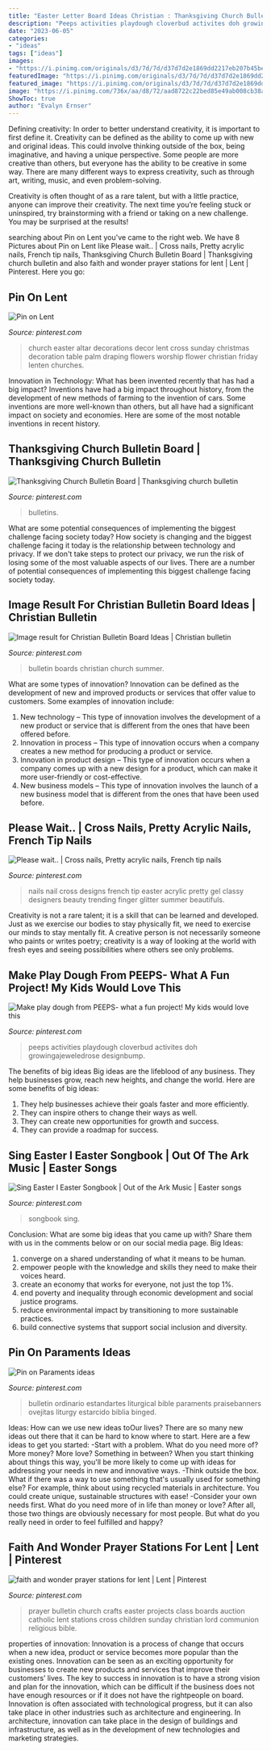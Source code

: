 ```yaml
---
title: "Easter Letter Board Ideas Christian : Thanksgiving Church Bulletin Board"
description: "Peeps activities playdough cloverbud activites doh growingajeweledrose designbump"
date: "2023-06-05"
categories:
- "ideas"
tags: ["ideas"]
images:
- "https://i.pinimg.com/originals/d3/7d/7d/d37d7d2e1869dd2217eb207b45be8ead.jpg"
featuredImage: "https://i.pinimg.com/originals/d3/7d/7d/d37d7d2e1869dd2217eb207b45be8ead.jpg"
featured_image: "https://i.pinimg.com/originals/d3/7d/7d/d37d7d2e1869dd2217eb207b45be8ead.jpg"
image: "https://i.pinimg.com/736x/aa/d8/72/aad8722c22bed85e49ab008cb38aeeda.jpg"
ShowToc: true
author: "Evalyn Ernser"
---
```



Defining creativity:
In order to better understand creativity, it is important to first define it. Creativity can be defined as the ability to come up with new and original ideas. This could involve thinking outside of the box, being imaginative, and having a unique perspective.
Some people are more creative than others, but everyone has the ability to be creative in some way. There are many different ways to express creativity, such as through art, writing, music, and even problem-solving.

Creativity is often thought of as a rare talent, but with a little practice, anyone can improve their creativity. The next time you’re feeling stuck or uninspired, try brainstorming with a friend or taking on a new challenge. You may be surprised at the results!

	

		
searching about Pin on Lent you've came to the right web. We have 8 Pictures about Pin on Lent like Please wait.. | Cross nails, Pretty acrylic nails, French tip nails, Thanksgiving Church Bulletin Board | Thanksgiving church bulletin and also faith and wonder prayer stations for lent | Lent | Pinterest. Here you go:
		
    
## Pin On Lent

<img loading=lazy src="https://i.pinimg.com/736x/3d/d7/54/3dd754684ee0d6024bd2fa5457ebd065--worship-ideas-church-altar-decorations-christian.jpg" onerror="this.onerror=null;this.src='https://tse2.mm.bing.net/th?id=OIP.Ln8A6dTKZLc_RkOU7MLSbAHaJ3&amp;pid=15.1';" alt="Pin on Lent">

_Source: pinterest.com_

>church easter altar decorations decor lent cross sunday christmas decoration table palm draping flowers worship flower christian friday lenten churches. 

	

Innovation in Technology: What has been invented recently that has had a big impact?
Inventions have had a big impact throughout history, from the development of new methods of farming to the invention of cars. Some inventions are more well-known than others, but all have had a significant impact on society and economies. Here are some of the most notable inventions in recent history.

    
## Thanksgiving Church Bulletin Board | Thanksgiving Church Bulletin

<img loading=lazy src="https://i.pinimg.com/736x/08/f8/21/08f821a51277081b1a25e7530a044074--church-bulletin-boards-church-bulletins.jpg" onerror="this.onerror=null;this.src='https://tse4.mm.bing.net/th?id=OIP.omUX8R88Oyv1YQ9R9HLz8wHaFj&amp;pid=15.1';" alt="Thanksgiving Church Bulletin Board | Thanksgiving church bulletin">

_Source: pinterest.com_

>bulletins. 

	

What are some potential consequences of implementing the biggest challenge facing society today?
How society is changing and the biggest challenge facing it today is the relationship between technology and privacy. If we don't take steps to protect our privacy, we run the risk of losing some of the most valuable aspects of our lives. There are a number of potential consequences of implementing this biggest challenge facing society today.

    
## Image Result For Christian Bulletin Board Ideas | Christian Bulletin

<img loading=lazy src="https://i.pinimg.com/736x/aa/d8/72/aad8722c22bed85e49ab008cb38aeeda.jpg" onerror="this.onerror=null;this.src='https://tse3.mm.bing.net/th?id=OIP.-rOYYrlT30kbPSEm7QV5ZAHaJ3&amp;pid=15.1';" alt="Image result for Christian Bulletin Board Ideas | Christian bulletin">

_Source: pinterest.com_

>bulletin boards christian church summer. 

	

What are some types of innovation?
Innovation can be defined as the development of new and improved products or services that offer value to customers. Some examples of innovation include: 
1. New technology – This type of innovation involves the development of a new product or service that is different from the ones that have been offered before.
2. Innovation in process – This type of innovation occurs when a company creates a new method for producing a product or service.
3. Innovation in product design – This type of innovation occurs when a company comes up with a new design for a product, which can make it more user-friendly or cost-effective.
4. New business models – This type of innovation involves the launch of a new business model that is different from the ones that have been used before.

    
## Please Wait.. | Cross Nails, Pretty Acrylic Nails, French Tip Nails

<img loading=lazy src="https://i.pinimg.com/originals/d8/d6/fe/d8d6fe9c5bba47e5e1537c8dc6205799.jpg" onerror="this.onerror=null;this.src='https://tse3.mm.bing.net/th?id=OIP.2KVh1GsVGgcbcHOuOJG0pwHaJ4&amp;pid=15.1';" alt="Please wait.. | Cross nails, Pretty acrylic nails, French tip nails">

_Source: pinterest.com_

>nails nail cross designs french tip easter acrylic pretty gel classy designers beauty trending finger glitter summer beautifuls. 

	

Creativity is not a rare talent; it is a skill that can be learned and developed. Just as we exercise our bodies to stay physically fit, we need to exercise our minds to stay mentally fit. A creative person is not necessarily someone who paints or writes poetry; creativity is a way of looking at the world with fresh eyes and seeing possibilities where others see only problems.

    
## Make Play Dough From PEEPS- What A Fun Project! My Kids Would Love This

<img loading=lazy src="https://i.pinimg.com/736x/04/f8/61/04f861ac8625634672a71c2886d59d23.jpg" onerror="this.onerror=null;this.src='https://tse1.mm.bing.net/th?id=OIP.3GcsWd8vlzG__mKq52UKjgHaPa&amp;pid=15.1';" alt="Make play dough from PEEPS- what a fun project! My kids would love this">

_Source: pinterest.com_

>peeps activities playdough cloverbud activites doh growingajeweledrose designbump. 

	

The benefits of big ideas
Big ideas are the lifeblood of any business. They help businesses grow, reach new heights, and change the world. Here are some benefits of big ideas:
1. They help businesses achieve their goals faster and more efficiently.
2. They can inspire others to change their ways as well.
3. They can create new opportunities for growth and success.
4. They can provide a roadmap for success.

    
## Sing Easter I Easter Songbook | Out Of The Ark Music | Easter Songs

<img loading=lazy src="https://i.pinimg.com/736x/ee/04/6a/ee046ab10518df133fc1b66888866f07.jpg" onerror="this.onerror=null;this.src='https://tse3.mm.bing.net/th?id=OIP.LUfMWdR_0V00jk-V9b3-0AAAAA&amp;pid=15.1';" alt="Sing Easter I Easter Songbook | Out of the Ark Music | Easter songs">

_Source: pinterest.com_

>songbook sing. 

	

Conclusion: What are some big ideas that you came up with? Share them with us in the comments below or on our social media page.
Big Ideas:
1. converge on a shared understanding of what it means to be human. 
2. empower people with the knowledge and skills they need to make their voices heard. 
3. create an economy that works for everyone, not just the top 1%. 
4. end poverty and inequality through economic development and social justice programs. 
5. reduce environmental impact by transitioning to more sustainable practices. 
6. build connective systems that support social inclusion and diversity. 

    
## Pin On Paraments Ideas

<img loading=lazy src="https://i.pinimg.com/originals/d3/7d/7d/d37d7d2e1869dd2217eb207b45be8ead.jpg" onerror="this.onerror=null;this.src='https://tse2.mm.bing.net/th?id=OIP.ovSNsZDNivgc10HCEBk4PgHaJ4&amp;pid=15.1';" alt="Pin on Paraments ideas">

_Source: pinterest.com_

>bulletin ordinario estandartes liturgical bible paraments praisebanners ovejitas liturgy estarcido biblia binged. 

	

Ideas: How can we use new ideas toOur lives?
There are so many new ideas out there that it can be hard to know where to start. Here are a few ideas to get you started: 
-Start with a problem. What do you need more of? More money? More love? Something in between? When you start thinking about things this way, you'll be more likely to come up with ideas for addressing your needs in new and innovative ways. 
-Think outside the box. What if there was a way to use something that's usually used for something else? For example, think about using recycled materials in architecture. You could create unique, sustainable structures with ease! 
-Consider your own needs first. What do you need more of in life than money or love? After all, those two things are obviously necessary for most people. But what do you really need in order to feel fulfilled and happy?

    
## Faith And Wonder Prayer Stations For Lent | Lent | Pinterest

<img loading=lazy src="https://s-media-cache-ak0.pinimg.com/736x/33/57/82/33578264fc8d25d7d21e5d23f8d4a391.jpg" onerror="this.onerror=null;this.src='https://tse1.mm.bing.net/th?id=OIP.y1JHouQgCXrNPH_KcyubJQHaJ3&amp;pid=15.1';" alt="faith and wonder prayer stations for lent | Lent | Pinterest">

_Source: pinterest.com_

>prayer bulletin church crafts easter projects class boards auction catholic lent stations cross children sunday christian lord communion religious bible. 

	

properties of innovation:
Innovation is a process of change that occurs when a new idea, product or service becomes more popular than the existing ones. Innovation can be seen as an exciting opportunity for businesses to create new products and services that improve their customers’ lives. The key to success in innovation is to have a strong vision and plan for the innovation, which can be difficult if the business does not have enough resources or if it does not have the rightpeople on board.
Innovation is often associated with technological progress, but it can also take place in other industries such as architecture and engineering. In architecture, innovation can take place in the design of buildings and infrastructure, as well as in the development of new technologies and marketing strategies.

